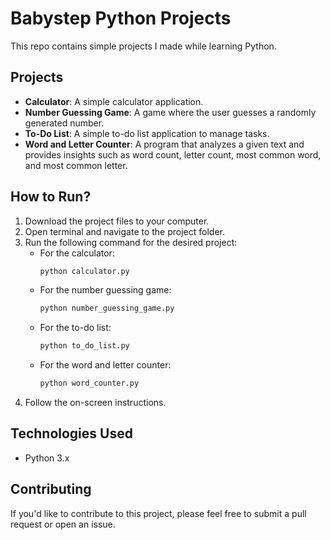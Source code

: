 # Babystep Python Projects

This repo contains simple projects I made while learning Python.

## Projects  
- **Calculator**: A simple calculator application.  
- **Number Guessing Game**: A game where the user guesses a randomly generated number.  
- **To-Do List**: A simple to-do list application to manage tasks.  
- **Word and Letter Counter**: A program that analyzes a given text and provides insights such as word count, letter count, most common word, and most common letter.  

## How to Run?  
1. Download the project files to your computer.  
2. Open terminal and navigate to the project folder.  
3. Run the following command for the desired project:  
   - For the calculator:  
     ```bash
     python calculator.py
     ```  
   - For the number guessing game:  
     ```bash
     python number_guessing_game.py
     ```  
   - For the to-do list:  
     ```bash
     python to_do_list.py
     ```  
   - For the word and letter counter:  
     ```bash
     python word_counter.py
     ```  
4. Follow the on-screen instructions.  

## Technologies Used  
- Python 3.x  

## Contributing  
If you'd like to contribute to this project, please feel free to submit a pull request or open an issue.  
